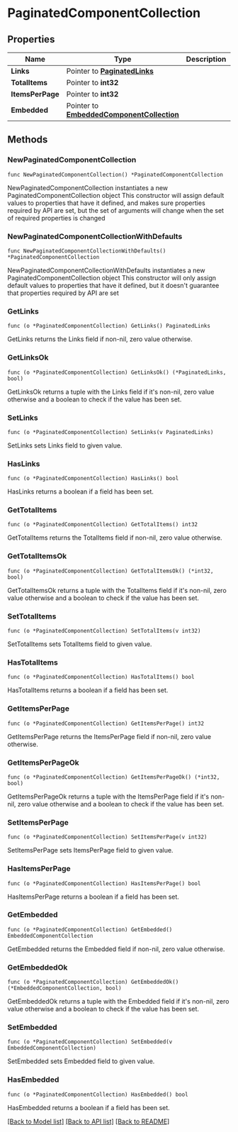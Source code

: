 # PaginatedComponentCollection

## Properties

Name | Type | Description | Notes
------------ | ------------- | ------------- | -------------
**Links** | Pointer to [**PaginatedLinks**](PaginatedLinks.md) |  | [optional] 
**TotalItems** | Pointer to **int32** |  | [optional] 
**ItemsPerPage** | Pointer to **int32** |  | [optional] 
**Embedded** | Pointer to [**EmbeddedComponentCollection**](EmbeddedComponentCollection.md) |  | [optional] 

## Methods

### NewPaginatedComponentCollection

`func NewPaginatedComponentCollection() *PaginatedComponentCollection`

NewPaginatedComponentCollection instantiates a new PaginatedComponentCollection object
This constructor will assign default values to properties that have it defined,
and makes sure properties required by API are set, but the set of arguments
will change when the set of required properties is changed

### NewPaginatedComponentCollectionWithDefaults

`func NewPaginatedComponentCollectionWithDefaults() *PaginatedComponentCollection`

NewPaginatedComponentCollectionWithDefaults instantiates a new PaginatedComponentCollection object
This constructor will only assign default values to properties that have it defined,
but it doesn't guarantee that properties required by API are set

### GetLinks

`func (o *PaginatedComponentCollection) GetLinks() PaginatedLinks`

GetLinks returns the Links field if non-nil, zero value otherwise.

### GetLinksOk

`func (o *PaginatedComponentCollection) GetLinksOk() (*PaginatedLinks, bool)`

GetLinksOk returns a tuple with the Links field if it's non-nil, zero value otherwise
and a boolean to check if the value has been set.

### SetLinks

`func (o *PaginatedComponentCollection) SetLinks(v PaginatedLinks)`

SetLinks sets Links field to given value.

### HasLinks

`func (o *PaginatedComponentCollection) HasLinks() bool`

HasLinks returns a boolean if a field has been set.

### GetTotalItems

`func (o *PaginatedComponentCollection) GetTotalItems() int32`

GetTotalItems returns the TotalItems field if non-nil, zero value otherwise.

### GetTotalItemsOk

`func (o *PaginatedComponentCollection) GetTotalItemsOk() (*int32, bool)`

GetTotalItemsOk returns a tuple with the TotalItems field if it's non-nil, zero value otherwise
and a boolean to check if the value has been set.

### SetTotalItems

`func (o *PaginatedComponentCollection) SetTotalItems(v int32)`

SetTotalItems sets TotalItems field to given value.

### HasTotalItems

`func (o *PaginatedComponentCollection) HasTotalItems() bool`

HasTotalItems returns a boolean if a field has been set.

### GetItemsPerPage

`func (o *PaginatedComponentCollection) GetItemsPerPage() int32`

GetItemsPerPage returns the ItemsPerPage field if non-nil, zero value otherwise.

### GetItemsPerPageOk

`func (o *PaginatedComponentCollection) GetItemsPerPageOk() (*int32, bool)`

GetItemsPerPageOk returns a tuple with the ItemsPerPage field if it's non-nil, zero value otherwise
and a boolean to check if the value has been set.

### SetItemsPerPage

`func (o *PaginatedComponentCollection) SetItemsPerPage(v int32)`

SetItemsPerPage sets ItemsPerPage field to given value.

### HasItemsPerPage

`func (o *PaginatedComponentCollection) HasItemsPerPage() bool`

HasItemsPerPage returns a boolean if a field has been set.

### GetEmbedded

`func (o *PaginatedComponentCollection) GetEmbedded() EmbeddedComponentCollection`

GetEmbedded returns the Embedded field if non-nil, zero value otherwise.

### GetEmbeddedOk

`func (o *PaginatedComponentCollection) GetEmbeddedOk() (*EmbeddedComponentCollection, bool)`

GetEmbeddedOk returns a tuple with the Embedded field if it's non-nil, zero value otherwise
and a boolean to check if the value has been set.

### SetEmbedded

`func (o *PaginatedComponentCollection) SetEmbedded(v EmbeddedComponentCollection)`

SetEmbedded sets Embedded field to given value.

### HasEmbedded

`func (o *PaginatedComponentCollection) HasEmbedded() bool`

HasEmbedded returns a boolean if a field has been set.


[[Back to Model list]](../README.md#documentation-for-models) [[Back to API list]](../README.md#documentation-for-api-endpoints) [[Back to README]](../README.md)


